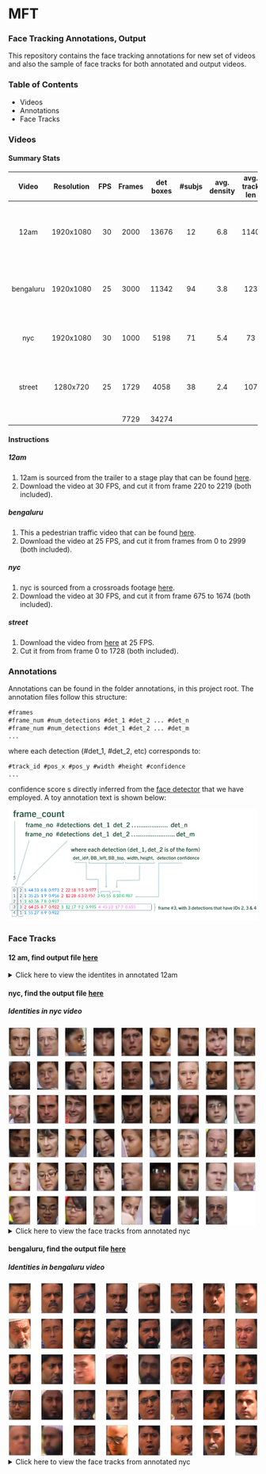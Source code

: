 # MFT
### Face Tracking Annotations, Output

This repository contains the face tracking annotations for new set of videos and also the sample of face tracks for both annotated and output videos.
### Table of Contents
  * Videos 
  * Annotations
  * Face Tracks
### Videos
#### Summary Stats
| Video         | Resolution |  FPS | Frames| det boxes| #subjs| avg. density|avg. track len| description|
| :----------: |:----------:| -----: |:----:|:----:|:----:       | :----:| :----:|:----:|
| 12am         |  1920x1080 |    30 | 2000  | 13676 | 12|       6.8   | 1140 | indoor, theater, eye-level, with shot changes, src: Washignton|
| bengaluru    | 1920x1080  |   25 | 3000  | 11342 | 94|        3.8   | 123 | outdoor, footpath, eye-level, shot changes, src: India|
| nyc          | 1920x1080  |    30 | 1000  | 5198 | 71|        5.4   | 73 | outdoor, crossroads, eye-level, single shot, src: NY|
| street       | 1280x720   |    25  | 1729 | 4058 | 38 |       2.4    | 107 | outdoor, street, below eye-level, single shot, src: Spain|
|              |            |        | 7729| 34274 |    |              |     |            |

#### Instructions
##### 12am
  1. 12am is sourced from the trailer to a stage play that can be found [here](https://www.youtube.com/watch?v=8f7MZAblHI4&ab&ab_channel=Ford%27sTheatre).
  2. Download the video at 30 FPS, and cut it from frame 220 to 2219 (both included).
##### bengaluru
  1. This a pedestrian traffic video that can be found [here](https://www.youtube.com/watch?v=oMJyrvHSGqY&ab_channel=GururajR).
  2. Download the video at 25 FPS, and cut it from frames from 0 to 2999 (both included).
##### nyc
  1. nyc is sourced from a crossroads footage [here](https://www.youtube.com/watch?v=ktKTPiOld1g&t=1s).
  2. Download the video at 30 FPS, and cut it from frame 675 to 1674 (both included).
##### street
  1. Download the video from [here](https://www.youtube.com/watch?v=6NBwbKMyzEE&ab_channel=101GreenLightTV) at 25 FPS.
  2. Cut it from from frame 0 to 1728 (both included).
     
### Annotations
Annotations can be found in the folder annotations, in this project root. The annotation files follow this structure:
```
#frames
#frame_num #num_detections #det_1 #det_2 ... #det_n
#frame_num #num_detections #det_1 #det_2 ... #det_m
...
```
where each detection (#det_1, #det_2, etc) corresponds to:
```
#track_id #pos_x #pos_y #width #height #confidence
...
```
confidence score s directly inferred from the [face detector][1] that we have employed.
A toy annotation text is shown below:
<p align="left">
  <img src="images/annotex.png" width=700>
</p>

###  Face Tracks
#### 12 am, find output file [here][2]

<details>
  <summary>Click here to view the identites in annotated 12am</summary>
 
   |  |   |   |
   |:----: | :----: | :----: |
   | <img src="images/12am/201_f.jpg" width=100 height=120> <details><summary>view samples from track </summary><img src="images/12am/201.png" width=320>  </details>  | <img src="images/12am/202_f.jpg" width=100 height=120> <details><summary>view samples from track </summary><img src="images/12am/202.png" width=320>  </details>    | <img src="images/12am/203_f.jpg" width=100 height=120> <details><summary>view samples from track </summary><img src="images/12am/203.png" width=320>  </details>   |
   | <img src="images/12am/204_f.jpg" width=100 height=120> <details><summary>view samples from track </summary><img src="images/12am/204.png" width=320>  </details>  | <img src="images/12am/205_f.jpg" width=100 height=120> <details><summary>view samples from track </summary><img src="images/12am/205.png" width=320>  </details>  | <img src="images/12am/206_f.jpg" width=100 height=120> <details><summary>view samples from track </summary><img src="images/12am/206.png" width=320>  </details>    |
   | <img src="images/12am/207_f.jpg" width=100 height=120> <details><summary>view samples from track </summary><img src="images/12am/207.png" width=320>  </details>   | <img src="images/12am/208_f.jpg" width=100 height=120> <details><summary>view samples from track </summary><img src="images/12am/208.png" width=320>  </details>     | <img src="images/12am/209_f.jpg" width=100 height=120> <details><summary>view samples from track </summary><img src="images/12am/209.png" width=320>  </details>  |
   | <img src="images/12am/210_f.jpg" width=100 height=120> <details><summary>view samples from track </summary><img src="images/12am/210.png" width=320>  </details>    | <img src="images/12am/211_f.jpg" width=100 height=120> <details><summary>view samples from track </summary><img src="images/12am/211.png" width=320>  </details>   | <img src="images/12am/212_f.jpg" width=100 height=120> <details><summary>view samples from track </summary><img src="images/12am/212.png" width=320>  </details>     |
</details>

#### nyc, find the output file [here][3]
##### Identities in nyc video
<img src="images/nyc/nyc_ids.png" width=500, height=400> 
<details>
  <summary>Click here to view the face tracks from annotated nyc</summary>
   <img src="images/nyc/nyc_tracs_2.png" width=800> 
   <img src="images/nyc/nyc_tracs_3.png" width=700> 
   <img src="images/nyc/nyc_tracs_4.png" width=700 > 
   <img src="images/nyc/nyc_tracs_5.png" width=700> 
   <img src="images/nyc/nyc_tracs_6.png" width=700> 
 
   [Go to Top][4]
 </details>

 #### bengaluru, find the output file [here][5]
##### Identities in bengaluru video
<img src="images/bengal/bengal_ids.png" width=600, height=350> 
<details>
  <summary>Click here to view the face tracks from annotated nyc</summary>
   <img src="images/bengal/bengal_tracs_2.png" width=800> 
   <img src="images/bengal/bengal_tracs_3.png" width=700> 
   <img src="images/bengal/bengal_tracs_4.png" width=700 > 
   <img src="images/bengal/bengal_tracs_1.png" width=700> 
 
   [Go to Top][6]
 </details>
 
[1]: https://pypi.org/project/retinaface-pytorch/
[2]: https://www.youtube.com/watch?v=gszbhDlbv0E&list=PLVhDP9umWvqQA0YVloYnDTbUIVmG3YHnl&index=2&ab_channel=KiranChaitanya
[3]: nyc
[4]: #identities-in-nyc-video
[5]: bengaluru
[6]: #identities-in-bengaluru-video
